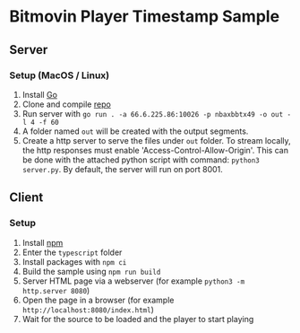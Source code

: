# Bitmovin Player Timestamp Sample

## Server 
### Setup (MacOS / Linux)
1) Install [Go](https://golang.org/doc/install)
2) Clone and compile [repo](https://github.com/AdBoxAlgo/BitMovin.git)
3) Run server with `go run . -a 66.6.225.86:10026 -p nbaxbbtx49 -o out -l 4 -f 60`
4) A folder named `out` will be created with the output segments. 
5) Create a http server to serve the files under `out` folder. To stream locally, the http responses must enable
'Access-Control-Allow-Origin'. This can be done with the attached python script with 
command: `python3 server.py`. By default, the server will run on port 8001.

## Client
### Setup
1) Install [npm](https://www.npmjs.com/get-npm)
2) Enter the `typescript` folder
3) Install packages with `npm ci`
4) Build the sample using `npm run build`
5) Server HTML page via a webserver (for example `python3 -m http.server 8080`)
6) Open the page in a browser (for example `http://localhost:8080/index.html`)
7) Wait for the source to be loaded and the player to start playing